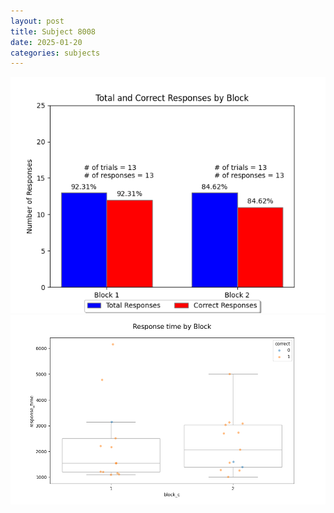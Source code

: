 ```yaml
---
layout: post
title: Subject 8008
date: 2025-01-20
categories: subjects
---
```


![](data/8008/run-16/8008_ATS_responses.png)
![](data/8008/run-16/8008_ATS_rt.png)
